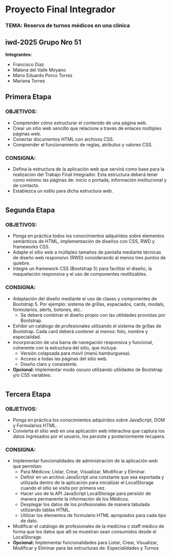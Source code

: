 
# Proyecto Final Integrador

### TEMA: Reserva de turnos médicos en una clínica

## iwd-2025 Grupo Nro 51

**Integrantes:**

- Francisco Diaz
- Malena del Valle Moyano
- Mario Eduardo Porco Torrez
- Mariana Torres



## Primera Etapa

### OBJETIVOS:
- Comprender cómo estructurar el contenido de una página web.
- Crear un sitio web sencillo que relacione a través de enlaces múltiples páginas web.
- Conectar documentos HTML con archivos CSS.
- Comprender el funcionamiento de reglas, atributos y valores CSS.

### CONSIGNA:
- Defina la estructura de la aplicación web que servirá como base para la realización del Trabajo Final 
Integrador. Esta estructura deberá tener como mínimo las páginas de: inicio o portada, información 
institucional y de contacto.
- Establezca un estilo para dicha estructura web.


##
#


## Segunda Etapa

### OBJETIVOS:
- Ponga en práctica todos los conocimientos adquiridos sobre elementos semánticos de HTML,
implementación de diseños con CSS, RWD y frameworks CSS.
- Adapte el sitio web a múltiples tamaños de pantalla mediante técnicas de diseño web responsivo
(RWD) considerando al menos tres puntos de quiebre.
- Integre un framework CSS (Bootstrap 5) para facilitar el diseño, la maquetación responsiva y el uso
de componentes reutilizables.

### CONSIGNA:
- Adaptación del diseño mediante el uso de clases y componentes de Bootstrap 5. Por ejemplo:
sistema de grillas, espaciados, cards, modals, formularios, alerts, botones, etc..
    - Se deberá combinar el diseño propio con las utilidades provistas por Bootstrap.
- Exhibir un catálogo de profesionales utilizando el sistema de grillas de Bootstrap. Cada card deberá
contener al menos: foto, nombre y especialidad.
- Incorporación de una barra de navegación responsiva y funcional, coherente con la estructura del
sitio, que incluya:
    - Versión colapsada para móvil (menú hamburguesa).
    - Acceso a todas las páginas del sitio web.
    - Diseño claro y consistente.
- **Opcional:** Implementar modo oscuro utilizando utilidades de Bootstrap y/o CSS variables. 

##
#


## Tercera Etapa

### OBJETIVOS:
-  Ponga en práctica los conocimientos adquiridos sobre JavaScript, DOM y Formularios HTML.
-  Convierta el sitio web en una aplicación web interactiva que captura los datos ingresados por el usuario, los persiste y posteriormente recupera.

### CONSIGNA:
-  Implementar funcionalidades de administración de la aplicación web que permitan:
    -  Para Médicos: Listar, Crear, Visualizar, Modificar y Eliminar.
    -  Definir en un archivo JavaScript una constante que sea exportada y utilizada dentro de la 
aplicación para inicializar el LocalStorage cuando el sitio se visita por primera vez.
    -  Hacer uso de la API JavaScript LocalStorage para persistir de manera permanente la 
información de los Médicos.
    -  Desplegar los datos de los profesionales de manera tabulada utilizando tablas HTML.
    -  Utilizar los elementos de formulario HTML apropiados para cada tipo de dato.
-  Modificar el catálogo de profesionales de la medicina o staff médico de forma que los datos que allí se muestran sean consumidos desde el LocalStorage.
- **Opcional:**  Implementar funcionalidades para Listar, Crear, Visualizar, Modificar y Eliminar para las estructuras de:  Especialidades y Turnos 

##
#






